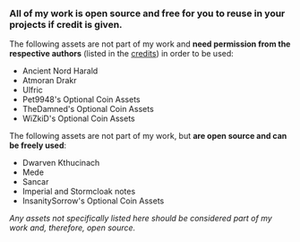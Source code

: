 ### All of my work is open source and free for you to reuse in your projects if credit is given.

The following assets are not part of my work and **need permission from the respective authors** (listed in the [credits](https://github.com/PierreDespereaux/C.O.I.N./blob/master/CREDITS.md)) in order to be used:

- Ancient Nord Harald
- Atmoran Drakr
- Ulfric
- Pet9948's Optional Coin Assets
- TheDamned's Optional Coin Assets
- WiZkiD's Optional Coin Assets

The following assets are not part of my work, but **are open source and can be freely used**:

- Dwarven Kthucinach
- Mede 
- Sancar
- Imperial and Stormcloak notes 
- InsanitySorrow's Optional Coin Assets

*Any assets not specifically listed here should be considered part of my work and, therefore, open source.*
